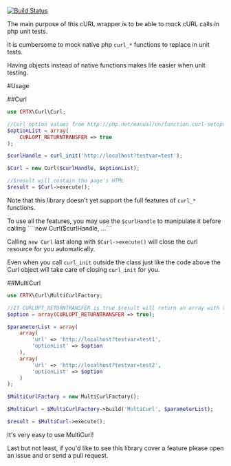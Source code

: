 [![Build Status](https://travis-ci.org/CRTX/Curl.svg?branch=master)](https://travis-ci.org/CRTX/Curl)

The main purpose of this cURL wrapper is to be able to mock cURL calls in php unit tests.

It is cumbersome to mock native php ```curl_*``` functions to replace in unit tests.

Having objects instead of native functions makes life easier when unit testing.

#Usage

##Curl

```php
use CRTX\Curl\Curl;

//Curl option values from http://php.net/manual/en/function.curl-setopt.php
$optionList = array(
    CURLOPT_RETURNTRANSFER => true
);

$curlHandle = curl_init('http://localhost?testvar=test');

$Curl = new Curl($curlHandle, $optionList);

//$result will contain the page's HTML
$result = $Curl->execute();
```

Note that this library doesn't yet support the full features of ```curl_*``` functions.

To use all the features, you may use the ```$curlHandle``` to manipulate it before calling ````new Curl($curlHandle, ...```

Calling ```new Curl``` last along with ```$Curl->execute()``` will close the curl resource for you automatically.

Even when you call ```curl_init``` outside the class just like the code above the Curl object will take care of closing ```curl_init``` for you.

##MultiCurl

```php
use CRTX\Curl\MultiCurlFactory;

//If CURLOPT_RETURNTRANSFER is true $result will return an array with the HTML of all the pages
$option = array(CURLOPT_RETURNTRANSFER => true);

$parameterList = array(
    array(
        'url' => 'http://localhost?testvar=test1',
        'optionList' => $option
    ),
    array(
        'url' => 'http://localhost?testvar=test2',
        'optionList' => $option
    )
);

$MultiCurlFactory = new MultiCurlFactory();

$MultiCurl = $MultiCurlFactory->build('MultiCurl', $parameterList);

$result = $MultiCurl->execute();

```

It's very easy to use MultiCurl!

Last but not least, if you'd like to see this library cover a feature please open an issue and or send a pull request.
